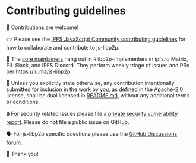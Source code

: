 # Contributing guidelines

👋 Contributions are welcome!   

👉 Please see the [IPFS JavaScript Community contributing guidelines](https://github.com/ipfs/community/blob/master/CONTRIBUTING_JS.md) for how to collaborate and contribute to js-libp2p.

💪 The [core maintainers](./CODEOWNERS) hang out in #libp2p-implementers in ipfs.io Matrix, FIL Slack, and IPFS Discord. They perform weekly triage of issues and PRs per https://lu.ma/js-libp2p

🤲 Unless you explicitly state otherwise, any contribution intentionally submitted for inclusion in the work by you, as defined in the Apache-2.0 license, shall be dual licensed in [README.md](./README.md), without any additional terms or conditions.

🔒 For security related issues please file a [private security vulnerability report](https://github.com/libp2p/js-libp2p/security/advisories/new). Please do not file a public issue on GitHub.

🗣️ For js-libp2p specific questions please use the [GitHub Discussions forum](https://github.com/libp2p/js-libp2p/discussions).

🙏 Thank you!
